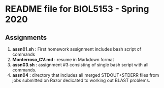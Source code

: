 # README file for BIOL5153 - Spring 2020
## Assignments

1. **assn01.sh** : First homework assignment includes bash script of commands
2. **Monterroso_CV.md** : resume in Markdown format
3. **assn03.sh** : assignment #3 consisting of single bash script with all commands.
3. **assn04** : directory that includes all merged STDOUT+STDERR files from jobs submitted on Razor dedicated to working out BLAST problems. 
